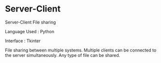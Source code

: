 # Server-Client
Server-Client File sharing

Language Used : Python

Interface : Tkinter

File sharing between multiple systems. Multiple clients can be connected to the server simultaneously. Any type of file can be shared.
